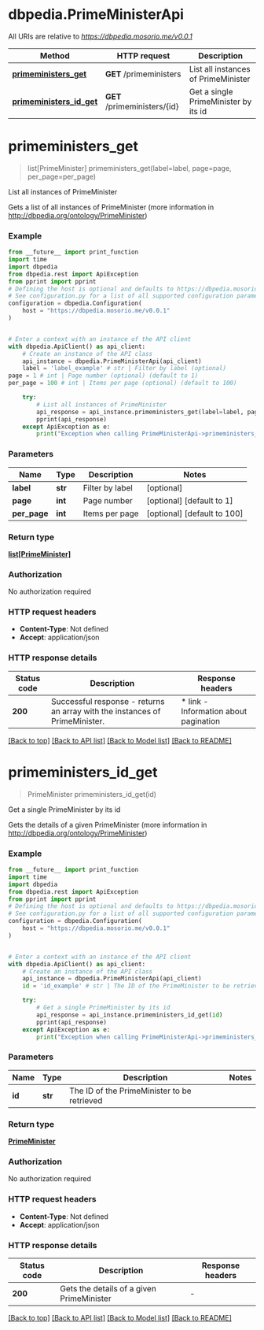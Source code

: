 # dbpedia.PrimeMinisterApi

All URIs are relative to *https://dbpedia.mosorio.me/v0.0.1*

Method | HTTP request | Description
------------- | ------------- | -------------
[**primeministers_get**](PrimeMinisterApi.md#primeministers_get) | **GET** /primeministers | List all instances of PrimeMinister
[**primeministers_id_get**](PrimeMinisterApi.md#primeministers_id_get) | **GET** /primeministers/{id} | Get a single PrimeMinister by its id


# **primeministers_get**
> list[PrimeMinister] primeministers_get(label=label, page=page, per_page=per_page)

List all instances of PrimeMinister

Gets a list of all instances of PrimeMinister (more information in http://dbpedia.org/ontology/PrimeMinister)

### Example

```python
from __future__ import print_function
import time
import dbpedia
from dbpedia.rest import ApiException
from pprint import pprint
# Defining the host is optional and defaults to https://dbpedia.mosorio.me/v0.0.1
# See configuration.py for a list of all supported configuration parameters.
configuration = dbpedia.Configuration(
    host = "https://dbpedia.mosorio.me/v0.0.1"
)


# Enter a context with an instance of the API client
with dbpedia.ApiClient() as api_client:
    # Create an instance of the API class
    api_instance = dbpedia.PrimeMinisterApi(api_client)
    label = 'label_example' # str | Filter by label (optional)
page = 1 # int | Page number (optional) (default to 1)
per_page = 100 # int | Items per page (optional) (default to 100)

    try:
        # List all instances of PrimeMinister
        api_response = api_instance.primeministers_get(label=label, page=page, per_page=per_page)
        pprint(api_response)
    except ApiException as e:
        print("Exception when calling PrimeMinisterApi->primeministers_get: %s\n" % e)
```

### Parameters

Name | Type | Description  | Notes
------------- | ------------- | ------------- | -------------
 **label** | **str**| Filter by label | [optional] 
 **page** | **int**| Page number | [optional] [default to 1]
 **per_page** | **int**| Items per page | [optional] [default to 100]

### Return type

[**list[PrimeMinister]**](PrimeMinister.md)

### Authorization

No authorization required

### HTTP request headers

 - **Content-Type**: Not defined
 - **Accept**: application/json

### HTTP response details
| Status code | Description | Response headers |
|-------------|-------------|------------------|
**200** | Successful response - returns an array with the instances of PrimeMinister. |  * link - Information about pagination <br>  |

[[Back to top]](#) [[Back to API list]](../README.md#documentation-for-api-endpoints) [[Back to Model list]](../README.md#documentation-for-models) [[Back to README]](../README.md)

# **primeministers_id_get**
> PrimeMinister primeministers_id_get(id)

Get a single PrimeMinister by its id

Gets the details of a given PrimeMinister (more information in http://dbpedia.org/ontology/PrimeMinister)

### Example

```python
from __future__ import print_function
import time
import dbpedia
from dbpedia.rest import ApiException
from pprint import pprint
# Defining the host is optional and defaults to https://dbpedia.mosorio.me/v0.0.1
# See configuration.py for a list of all supported configuration parameters.
configuration = dbpedia.Configuration(
    host = "https://dbpedia.mosorio.me/v0.0.1"
)


# Enter a context with an instance of the API client
with dbpedia.ApiClient() as api_client:
    # Create an instance of the API class
    api_instance = dbpedia.PrimeMinisterApi(api_client)
    id = 'id_example' # str | The ID of the PrimeMinister to be retrieved

    try:
        # Get a single PrimeMinister by its id
        api_response = api_instance.primeministers_id_get(id)
        pprint(api_response)
    except ApiException as e:
        print("Exception when calling PrimeMinisterApi->primeministers_id_get: %s\n" % e)
```

### Parameters

Name | Type | Description  | Notes
------------- | ------------- | ------------- | -------------
 **id** | **str**| The ID of the PrimeMinister to be retrieved | 

### Return type

[**PrimeMinister**](PrimeMinister.md)

### Authorization

No authorization required

### HTTP request headers

 - **Content-Type**: Not defined
 - **Accept**: application/json

### HTTP response details
| Status code | Description | Response headers |
|-------------|-------------|------------------|
**200** | Gets the details of a given PrimeMinister |  -  |

[[Back to top]](#) [[Back to API list]](../README.md#documentation-for-api-endpoints) [[Back to Model list]](../README.md#documentation-for-models) [[Back to README]](../README.md)

